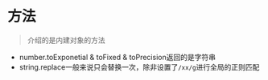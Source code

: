 # 方法
> 介绍的是内建对象的方法

* number.toExponetial & toFixed & toPrecision返回的是字符串
* string.replace一般来说只会替换一次，除非设置了`/xx/g`进行全局的正则匹配
